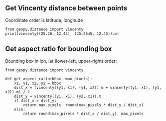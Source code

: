 ## Get Vincenty distance between points

Coordinate order is latitude, longitude
```
from geopy.distance import vincenty
print(vincenty((25.26, 12.45), (25.2645, 12.45)).m)
```

## Get aspect ratio for bounding box

Bounding box in lon, lat (lower-left, upper-right) order:

```
from geopy.distance import vincenty

def get_aspect_ratio(bbox, max_pixels):
    x1, y1, x2, y2 = bbox
    dist_x = (vincenty((y1, x1), (y1, x2)).m + vincenty((y1, x1), (y1, x2)).m) / 2
    dist_y = vincenty((y1, x1), (y2, x1)).m
    if dist_x > dist_y:
        return max_pixels, round(max_pixels * dist_y / dist_x)
    else:
        return round(max_pixels * dist_x / dist_y), max_pixels

```
